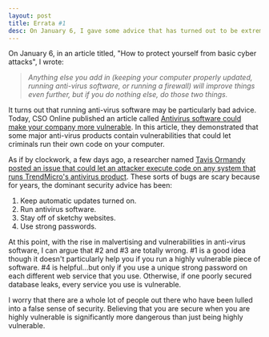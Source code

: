 ```yaml
---
layout: post
title: Errata #1
desc: On January 6, I gave some advice that has turned out to be extremely bad. It turns out that anti-virus software may even expose users to even more basic attacks than using a machine without anti-virus.
---
```


On January 6, in an article titled, "How to protect yourself from basic cyber attacks", I wrote:

> _Anything else you add in (keeping your computer properly updated, running anti-virus software, or running a firewall) will improve things even further, but if you do nothing else, do those two things._

It turns out that running anti-virus software may be particularly bad advice. Today, CSO Online published an article called [Antivirus software could make your company more vulnerable](http://www.csoonline.com/article/3020459/security/antivirus-software-could-make-your-company-more-vulnerable.html). In this article, they demonstrated that some major anti-virus products contain vulnerabilities that could let criminals run their own code on your computer.

As if by clockwork, a few days ago, a researcher named [Tavis Ormandy posted an issue that could let an attacker execute code on any system that runs TrendMicro's antivirus product](https://code.google.com/p/google-security-research/issues/detail?id=693). These sorts of bugs are scary because for years, the dominant security advice has been:

1. Keep automatic updates turned on.
2. Run antivirus software.
3. Stay off of sketchy websites.
4. Use strong passwords.

At this point, with the rise in malvertising and vulnerabilities in anti-virus software, I can argue that #2 and #3 are totally wrong. #1 is a good idea though it doesn't particularly help you if you run a highly vulnerable piece of software. #4 is helpful...but only if you use a unique strong password on each different web service that you use. Otherwise, if one poorly secured database leaks, every service you use is vulnerable.

I worry that there are a whole lot of people out there who have been lulled into a false sense of security. Believing that you are secure when you are highly vulnerable is significantly more dangerous than just being highly vulnerable.
